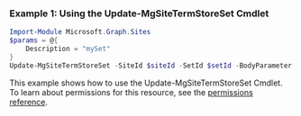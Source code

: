### Example 1: Using the Update-MgSiteTermStoreSet Cmdlet
```powershell
Import-Module Microsoft.Graph.Sites
$params = @{
	Description = "mySet"
}
Update-MgSiteTermStoreSet -SiteId $siteId -SetId $setId -BodyParameter $params
```
This example shows how to use the Update-MgSiteTermStoreSet Cmdlet.
To learn about permissions for this resource, see the [permissions reference](/graph/permissions-reference).
